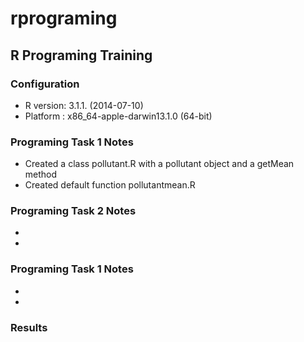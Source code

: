 # rprograming
## R Programing Training
### Configuration
 - R version: 3.1.1. (2014-07-10)
 - Platform :  x86_64-apple-darwin13.1.0 (64-bit)

### Programing Task 1 Notes

 - Created a class pollutant.R with a pollutant object and a getMean method
 - Created default function pollutantmean.R  

### Programing Task 2 Notes

 -
 -

### Programing Task 1 Notes

 -
 -

### Results

